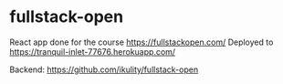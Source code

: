 # fullstack-open

React app done for the course https://fullstackopen.com/ Deployed to https://tranquil-inlet-77676.herokuapp.com/ 

Backend: https://github.com/ikulity/fullstack-open
